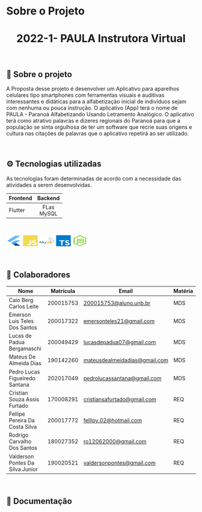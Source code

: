 # Sobre o Projeto

<div align="center">
   <h1> 2022-1- PAULA Instrutora Virtual </h1>
</div>

<br/>

## 📄 Sobre o projeto

A Proposta desse projeto é desenvolver um Aplicativo para aparelhos celulares tipo smartphones com ferramentas visuais e auditivas interessantes e didáticas para a alfabetização inicial de indivíduos sejam com nenhuma ou pouca instrução. O aplicativo (App) terá o nome de PAULA - Paranoá Alfabetizando Usando Letramento Analógico. O aplicativo terá como atrativo palavras e dizeres regionais do Paranoá para que a população se sinta orgulhosa de ter um software que recrie suas origens e cultura nas citações de palavras que o aplicativo repetirá ao ser utilizado.

<br/>

## ⚙️ Tecnologias utilizadas

As tecnologias foram determinadas de acordo com a necessidade das atividades a serem desenvolvidas.

| Frontend |    Backend    |
| :------- | :-----------: |
| Flutter  | FLas<br>MySQL |

<br>
<p align="left"> 
    <img  height="30" width="40" src="https://raw.githubusercontent.com/dnfield/flutter_svg/7d374d7107561cbd906d7c0ca26fef02cc01e7c8/example/assets/flutter_logo.svg?sanitize=true">
    <img  height="30" width="40" src="https://raw.githubusercontent.com/devicons/devicon/master/icons/javascript/javascript-plain.svg">
    <img  height="30" width="40" src="https://raw.githubusercontent.com/devicons/devicon/master/icons/mysql/mysql-original-wordmark.svg">
    <img  height="30" width="40" src="https://raw.githubusercontent.com/devicons/devicon/master/icons/typescript/typescript-original.svg">
    <img  height="30" width="40" src="https://raw.githubusercontent.com/devicons/devicon/master/icons/nodejs/nodejs-original.svg">
</p>

<br/>

## 🤝 Colaboradores

| Nome                             | Matrícula | Email                         | Matéria |
| -------------------------------- | --------- | ----------------------------- | ------- |
| Caio Berg Carlos Leite           | 200015753 | 200015753@aluno.unb.br        | MDS     |
| Emerson Luis Teles Dos Santos    | 200017322 | emersonteles21@gmail.com      | MDS     |
| Lucas de Padua Bergamaschi       | 200049429 | lucasdepadua07@gmail.com      | MDS     |
| Mateus De Almeida Dias           | 190142260 | mateusdealmeidadias@gmail.com | MDS     |
| Pedro Lucas Figueiredo Santana   | 202017049 | pedrolucassantana@gmail.com   | MDS     |
| Cristian Souza Assis Furtado     | 170008291 | cristiansafurtado@gmail.com   | REQ     |
| Fellipe Pereira Da Costa Silva   | 200017772 | fellipy.02@hotmail.com        | REQ     |
| Rodrigo Carvalho Dos Santos      | 180027352 | ro12062000@gmail.com          | REQ     |
| Valderson Pontes Da Silva Junior | 190020521 | valdersonpontes@gmail.com     | REQ     |

<br/>

## 📜 Documentação
